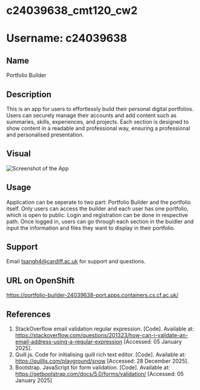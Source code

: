 # c24039638_cmt120_cw2 
# Username: c24039638

## Name
Portfolio Builder


## Description
This is an app for users to effortlessly build their personal digital portfolios. Users can securely manage their accounts and add content such as summaries, skills, experiences, and projects. Each section is designed to show content in a readable and professional way, ensuring a professional and personalised presentation.


## Visual
![Screenshot of the App](portfolio/static/img/Screenshot.png)


## Usage
Application can be seperate to two part: Portfolio Builder and the portfolio itself.
Only users can access the builder and each user has one portfolio, which is open to public.
Login and registration can be done in respective path.
Once logged in, users can go through each section in the buidler and input the information and files they want to display in their portfolio.

## Support
Email tsangh4@cardiff.ac.uk for support and questions.


## URL on OpenShift
https://portfolio-builder-24039638-port.apps.containers.cs.cf.ac.uk/

## References
1. StackOverflow email validation regular expression. [Code]. Available at: https://stackoverflow.com/questions/201323/how-can-i-validate-an-email-address-using-a-regular-expression [Accessed: 05 January 2025].
2. Quill.js. Code for initialising quill rich text editor. [Code].  Available at: https://quilljs.com/playground/snow [Accessed: 28 December 2025].
3. Bootstrap.  JavaScript for form validation. [Code]. Available at: https://getbootstrap.com/docs/5.0/forms/validation/ [Accessed: 05 January 2025]
